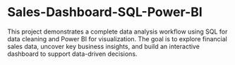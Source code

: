 # Sales-Dashboard-SQL-Power-BI
This project demonstrates a complete data analysis workflow using SQL for data cleaning and Power BI for visualization.  The goal is to explore financial sales data, uncover key business insights, and build an interactive dashboard to support data-driven decisions.
